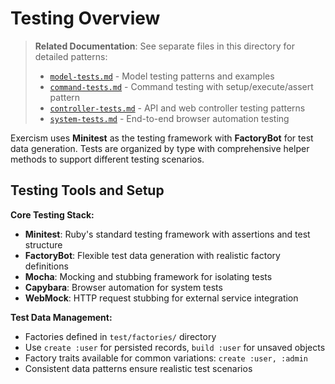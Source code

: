# Testing Overview

> **Related Documentation**: See separate files in this directory for detailed patterns:
>
> - [`model-tests.md`](./model-tests.md) - Model testing patterns and examples
> - [`command-tests.md`](./command-tests.md) - Command testing with setup/execute/assert pattern
> - [`controller-tests.md`](./controller-tests.md) - API and web controller testing patterns
> - [`system-tests.md`](./system-tests.md) - End-to-end browser automation testing

Exercism uses **Minitest** as the testing framework with **FactoryBot** for test data generation. Tests are organized by type with comprehensive helper methods to support different testing scenarios.

## Testing Tools and Setup

**Core Testing Stack:**

- **Minitest**: Ruby's standard testing framework with assertions and test structure
- **FactoryBot**: Flexible test data generation with realistic factory definitions
- **Mocha**: Mocking and stubbing framework for isolating tests
- **Capybara**: Browser automation for system tests
- **WebMock**: HTTP request stubbing for external service integration

**Test Data Management:**

- Factories defined in `test/factories/` directory
- Use `create :user` for persisted records, `build :user` for unsaved objects
- Factory traits available for common variations: `create :user, :admin`
- Consistent data patterns ensure realistic test scenarios
